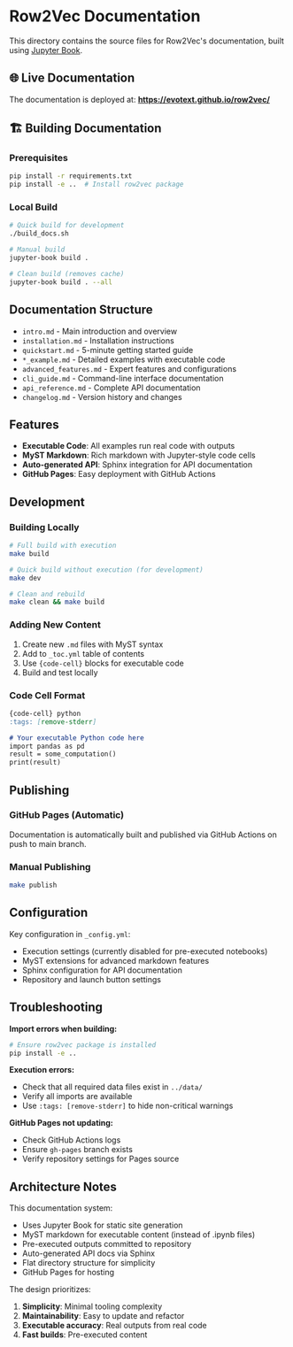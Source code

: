 # Row2Vec Documentation

This directory contains the source files for Row2Vec's documentation, built using [Jupyter Book](https://jupyterbook.org/).

## 🌐 Live Documentation

The documentation is deployed at: **https://evotext.github.io/row2vec/**

## 🏗️ Building Documentation

### Prerequisites

```bash
pip install -r requirements.txt
pip install -e ..  # Install row2vec package
```

### Local Build

```bash
# Quick build for development
./build_docs.sh

# Manual build
jupyter-book build .

# Clean build (removes cache)
jupyter-book build . --all
```

## Documentation Structure

- `intro.md` - Main introduction and overview
- `installation.md` - Installation instructions
- `quickstart.md` - 5-minute getting started guide
- `*_example.md` - Detailed examples with executable code
- `advanced_features.md` - Expert features and configurations
- `cli_guide.md` - Command-line interface documentation
- `api_reference.md` - Complete API documentation
- `changelog.md` - Version history and changes

## Features

- **Executable Code**: All examples run real code with outputs
- **MyST Markdown**: Rich markdown with Jupyter-style code cells
- **Auto-generated API**: Sphinx integration for API documentation
- **GitHub Pages**: Easy deployment with GitHub Actions

## Development

### Building Locally

```bash
# Full build with execution
make build

# Quick build without execution (for development)
make dev

# Clean and rebuild
make clean && make build
```

### Adding New Content

1. Create new `.md` files with MyST syntax
2. Add to `_toc.yml` table of contents
3. Use `{code-cell}` blocks for executable code
4. Build and test locally

### Code Cell Format

```markdown
{code-cell} python
:tags: [remove-stderr]

# Your executable Python code here
import pandas as pd
result = some_computation()
print(result)
```

## Publishing

### GitHub Pages (Automatic)

Documentation is automatically built and published via GitHub Actions on push to main branch.

### Manual Publishing

```bash
make publish
```

## Configuration

Key configuration in `_config.yml`:
- Execution settings (currently disabled for pre-executed notebooks)
- MyST extensions for advanced markdown features
- Sphinx configuration for API documentation
- Repository and launch button settings

## Troubleshooting

**Import errors when building:**
```bash
# Ensure row2vec package is installed
pip install -e ..
```

**Execution errors:**
- Check that all required data files exist in `../data/`
- Verify all imports are available
- Use `:tags: [remove-stderr]` to hide non-critical warnings

**GitHub Pages not updating:**
- Check GitHub Actions logs
- Ensure `gh-pages` branch exists
- Verify repository settings for Pages source

## Architecture Notes

This documentation system:
- Uses Jupyter Book for static site generation
- MyST markdown for executable content (instead of .ipynb files)
- Pre-executed outputs committed to repository
- Auto-generated API docs via Sphinx
- Flat directory structure for simplicity
- GitHub Pages for hosting

The design prioritizes:
1. **Simplicity**: Minimal tooling complexity
2. **Maintainability**: Easy to update and refactor
3. **Executable accuracy**: Real outputs from real code
4. **Fast builds**: Pre-executed content
